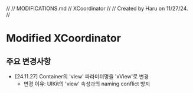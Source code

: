 //
//  MODIFICATIONS.md
//  XCoordinator
//
//  Created by Haru on 11/27/24.
//

# Modified XCoordinator

## 주요 변경사항
- [24.11.27] Container의 'view' 파라미터명을 'xView'로 변경
    - 변경 이유: UIKit의 'view' 속성과의 naming conflict 방지
